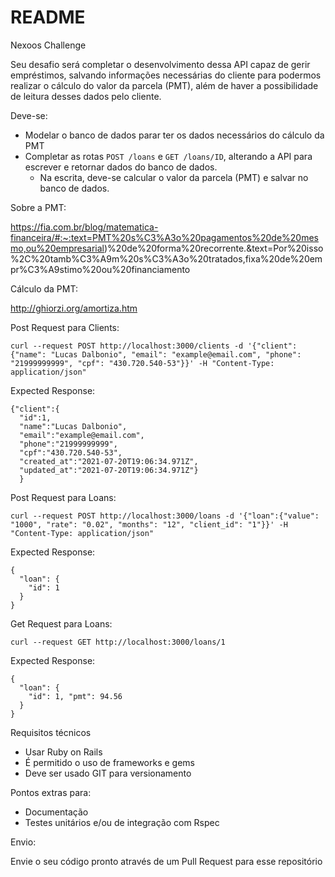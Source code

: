 # README

Nexoos Challenge

Seu desafio será completar o desenvolvimento dessa API capaz de gerir empréstimos, salvando informações necessárias do cliente para podermos realizar o cálculo do valor da parcela (PMT), além de haver a possibilidade de leitura desses dados pelo cliente.

Deve-se:

- Modelar o banco de dados parar ter os dados necessários do cálculo da PMT
- Completar as rotas `POST /loans` e `GET /loans/ID`, alterando a API para escrever e retornar dados do banco de dados.
  - Na escrita, deve-se calcular o valor da parcela (PMT) e salvar no banco de dados.

Sobre a PMT:

https://fia.com.br/blog/matematica-financeira/#:~:text=PMT%20s%C3%A3o%20pagamentos%20de%20mesmo,ou%20empresarial)%20de%20forma%20recorrente.&text=Por%20isso%2C%20tamb%C3%A9m%20s%C3%A3o%20tratados,fixa%20de%20empr%C3%A9stimo%20ou%20financiamento

Cálculo da PMT:

http://ghiorzi.org/amortiza.htm

Post Request para Clients:

```
curl --request POST http://localhost:3000/clients -d '{"client":{"name": "Lucas Dalbonio", "email": "example@email.com", "phone": "21999999999", "cpf": "430.720.540-53"}}' -H "Content-Type: application/json"
```

Expected Response:

```
{"client":{
  "id":1,
  "name":"Lucas Dalbonio",
  "email":"example@email.com",
  "phone":"21999999999",
  "cpf":"430.720.540-53",
  "created_at":"2021-07-20T19:06:34.971Z",
  "updated_at":"2021-07-20T19:06:34.971Z"}
  }
```


Post Request para Loans:

```
curl --request POST http://localhost:3000/loans -d '{"loan":{"value": "1000", "rate": "0.02", "months": "12", "client_id": "1"}}' -H "Content-Type: application/json"
```

Expected Response:

```
{
  "loan": {
    "id": 1
  }
}
```

Get Request para Loans:

```curl --request GET http://localhost:3000/loans/1```

Expected Response:
```
{
  "loan": {
    "id": 1, "pmt": 94.56
  }
}
```

Requisitos técnicos
- Usar Ruby on Rails
- É permitido o uso de frameworks e gems
- Deve ser usado GIT para versionamento

Pontos extras para:

- Documentação
- Testes unitários e/ou de integração com Rspec

Envio:

Envie o seu código pronto através de um Pull Request para esse repositório
